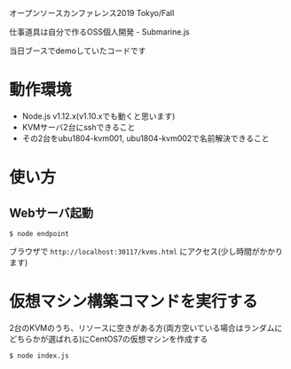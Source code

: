 
オープンソースカンファレンス2019 Tokyo/Fall

仕事道具は自分で作るOSS個人開発 - Submarine.js

当日ブースでdemoしていたコードです


# 動作環境

* Node.js v1.12.x(v1.10.xでも動くと思います)
* KVMサーバ2台にsshできること
* その2台をubu1804-kvm001, ubu1804-kvm002で名前解決できること


# 使い方

## Webサーバ起動

```
$ node endpoint
```

ブラウザで `http://localhost:30117/kvms.html` にアクセス(少し時間がかかります)

# 仮想マシン構築コマンドを実行する

2台のKVMのうち、リソースに空きがある方(両方空いている場合はランダムにどちらかが選ばれる)にCentOS7の仮想マシンを作成する

```
$ node index.js
```


